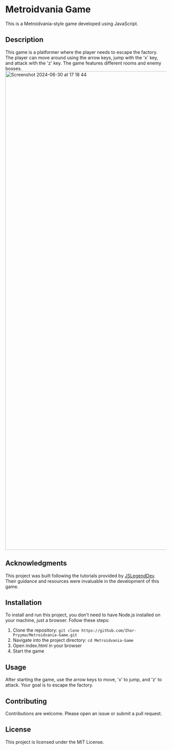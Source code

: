 # Metroidvania Game

This is a Metroidvania-style game developed using JavaScript.

## Description

This game is a platformer where the player needs to escape the factory. The player can move around using the arrow keys, jump with the 'x' key, and attack with the 'z' key. The game features different rooms and enemy bosses.
<img width="1494" alt="Screenshot 2024-06-30 at 17 18 44" src="https://github.com/Ihor-Pryyma/Metroidvania-Game/assets/83470037/6ebef6c2-c84c-4a15-9aac-159ddc5d803b">


## Acknowledgments

This project was built following the tutorials provided by [JSLegendDev](https://www.youtube.com/@JSLegendDev). Their guidance and resources were invaluable in the development of this game.

## Installation

To install and run this project, you don't need to have Node.js installed on your machine, just a browser. Follow these steps:

1. Clone the repository: `git clone https://github.com/Ihor-Pryyma/Metroidvania-Game.git`
2. Navigate into the project directory: `cd Metroidvania-Game`
3. Open index.html in your browser
4. Start the game

## Usage

After starting the game, use the arrow keys to move, 'x' to jump, and 'z' to attack. Your goal is to escape the factory.

## Contributing

Contributions are welcome. Please open an issue or submit a pull request.

## License

This project is licensed under the MIT License.
